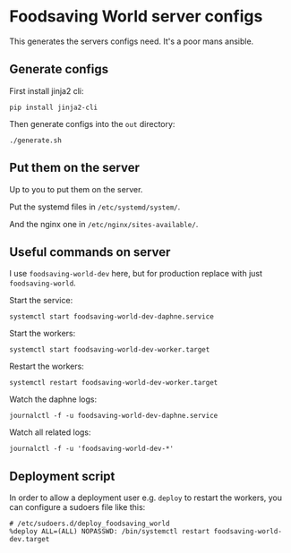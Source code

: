 # Foodsaving World server configs

This generates the servers configs need. It's a poor mans ansible.

## Generate configs

First install jinja2 cli:

```
pip install jinja2-cli
```

Then generate configs into the `out` directory:

```
./generate.sh
```

## Put them on the server

Up to you to put them on the server.

Put the systemd files in `/etc/systemd/system/`.

And the nginx one in `/etc/nginx/sites-available/`.

## Useful commands on server

I use `foodsaving-world-dev` here, but for production replace with just `foodsaving-world`.

Start the service:
```
systemctl start foodsaving-world-dev-daphne.service
```

Start the workers:

```
systemctl start foodsaving-world-dev-worker.target
```

Restart the workers:

```
systemctl restart foodsaving-world-dev-worker.target
```

Watch the daphne logs:

```
journalctl -f -u foodsaving-world-dev-daphne.service
```

Watch all related logs:

```
journalctl -f -u 'foodsaving-world-dev-*'
```

## Deployment script

In order to allow a deployment user e.g. `deploy` to restart the workers, you
can configure a sudoers file like this:

```
# /etc/sudoers.d/deploy_foodsaving_world
%deploy ALL=(ALL) NOPASSWD: /bin/systemctl restart foodsaving-world-dev.target
```
